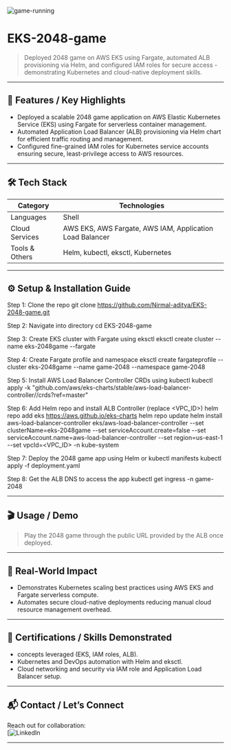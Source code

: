 ![game-running](https://github.com/user-attachments/assets/51042130-9835-4cc5-9995-28e194eebaa2)
# EKS-2048-game
> Deployed 2048 game on AWS EKS using Fargate, automated ALB provisioning via Helm, and configured IAM roles for secure access - demonstrating Kubernetes and cloud-native deployment skills.

---

## 🚀 Features / Key Highlights
- Deployed a scalable 2048 game application on AWS Elastic Kubernetes Service (EKS) using Fargate for serverless container management.
- Automated Application Load Balancer (ALB) provisioning via Helm chart for efficient traffic routing and management.
- Configured fine-grained IAM roles for Kubernetes service accounts ensuring secure, least-privilege access to AWS resources.

---

## 🛠️ Tech Stack
| Category        | Technologies                                              |
|-----------------|-----------------------------------------------------------|
| Languages       | Shell                                                     |
| Cloud Services  | AWS EKS, AWS Fargate, AWS IAM, Application Load Balancer  |
| Tools & Others  | Helm, kubectl, eksctl, Kubernetes                         |

---

## ⚙️ Setup & Installation Guide

Step 1: Clone the repo
git clone https://github.com/Nirmal-aditya/EKS-2048-game.git

Step 2: Navigate into directory
cd EKS-2048-game

Step 3: Create EKS cluster with Fargate using eksctl
eksctl create cluster --name eks-2048game --fargate

Step 4: Create Fargate profile and namespace
eksctl create fargateprofile --cluster eks-2048game --name game-2048 --namespace game-2048

Step 5: Install AWS Load Balancer Controller CRDs using kubectl
kubectl apply -k "github.com/aws/eks-charts/stable/aws-load-balancer-controller//crds?ref=master"

Step 6: Add Helm repo and install ALB Controller (replace <VPC_ID>)
helm repo add eks https://aws.github.io/eks-charts
helm repo update
helm install aws-load-balancer-controller eks/aws-load-balancer-controller
--set clusterName=eks-2048game
--set serviceAccount.create=false
--set serviceAccount.name=aws-load-balancer-controller
--set region=us-east-1
--set vpcId=<VPC_ID>
-n kube-system

Step 7: Deploy the 2048 game app using Helm or kubectl manifests
kubectl apply -f deployment.yaml

Step 8: Get the ALB DNS to access the app
kubectl get ingress -n game-2048

---

## 🎬 Usage / Demo
> Play the 2048 game through the public URL provided by the ALB once deployed.

---

## 🌟 Real-World Impact
- Demonstrates Kubernetes scaling best practices using AWS EKS and Fargate serverless compute.
- Automates secure cloud-native deployments reducing manual cloud resource management overhead.

---

## 🎯 Certifications / Skills Demonstrated
- concepts leveraged (EKS, IAM roles, ALB).
- Kubernetes and DevOps automation with Helm and eksctl.
- Cloud networking and security via IAM role and Application Load Balancer setup.

---

## 📬 Contact / Let’s Connect
Reach out for collaboration:  
[![LinkedIn](www.linkedin.com/in/nirmaladitya)

---
